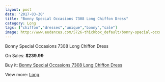 ```yaml
---
layout: post
date: '2017-03-30'
title: "Bonny Special Occasions 7308 Long Chiffon Dress"
category: Long
tags: ["chiffon","dresses","unique","bonny","sale"]
image: http://www.eudances.com/5726-thickbox_default/bonny-special-occasions-7308-long-chiffon-dress.jpg
---
```

Bonny Special Occasions 7308 Long Chiffon Dress

On Sales: **$239.99**
<a href="https://www.eudances.com/en/long/1992-bonny-special-occasions-7308-long-chiffon-dress.html"><amp-img layout="responsive" width="600" height="600" src="//www.eudances.com/5726-thickbox_default/bonny-special-occasions-7308-long-chiffon-dress.jpg" alt="Bonny Special Occasions 7308 Long Chiffon Dress 0" /></a>
<a href="https://www.eudances.com/en/long/1992-bonny-special-occasions-7308-long-chiffon-dress.html"><amp-img layout="responsive" width="600" height="600" src="//www.eudances.com/5727-thickbox_default/bonny-special-occasions-7308-long-chiffon-dress.jpg" alt="Bonny Special Occasions 7308 Long Chiffon Dress 1" /></a>

Buy it: [Bonny Special Occasions 7308 Long Chiffon Dress](https://www.eudances.com/en/long/1992-bonny-special-occasions-7308-long-chiffon-dress.html "Bonny Special Occasions 7308 Long Chiffon Dress")

View more: [Long](https://www.eudances.com/en/21-long "Long")